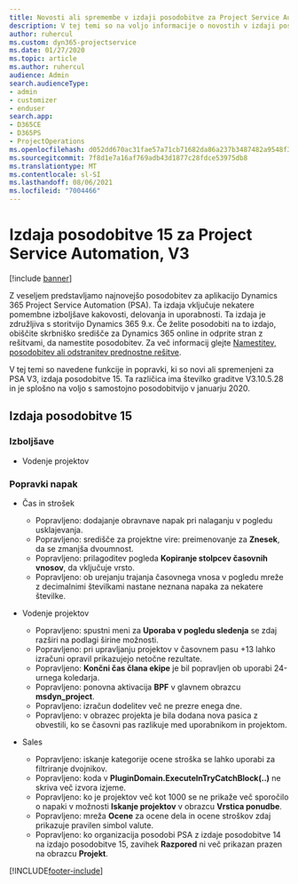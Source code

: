 ```yaml
---
title: Novosti ali spremembe v izdaji posodobitve za Project Service Automation 15, V3
description: V tej temi so na voljo informacije o novostih v izdaji posodobitve za Project Service Automation 15, V3.
author: ruhercul
ms.custom: dyn365-projectservice
ms.date: 01/27/2020
ms.topic: article
ms.author: ruhercul
audience: Admin
search.audienceType:
- admin
- customizer
- enduser
search.app:
- D365CE
- D365PS
- ProjectOperations
ms.openlocfilehash: d052dd670ac31fae57a71cb71682da86a237b3487482a9548f3fb9e52516c407
ms.sourcegitcommit: 7f8d1e7a16af769adb43d1877c28fdce53975db8
ms.translationtype: MT
ms.contentlocale: sl-SI
ms.lasthandoff: 08/06/2021
ms.locfileid: "7004466"
---
```

# <a name="project-service-automation-update-release-15-v3"></a>Izdaja posodobitve 15 za Project Service Automation, V3

[!include [banner](../includes/psa-now-project-operations.md)]

Z veseljem predstavljamo najnovejšo posodobitev za aplikacijo Dynamics 365 Project Service Automation (PSA). Ta izdaja vključuje nekatere pomembne izboljšave kakovosti, delovanja in uporabnosti. Ta izdaja je združljiva s storitvijo Dynamics 365 9.x. Če želite posodobiti na to izdajo, obiščite skrbniško središče za Dynamics 365 online in odprite stran z rešitvami, da namestite posodobitev. Za več informacij glejte [Namestitev, posodobitev ali odstranitev prednostne rešitve](/power-platform/admin/install-remove-preferred-solution).

V tej temi so navedene funkcije in popravki, ki so novi ali spremenjeni za PSA V3, izdaja posodobitve 15. Ta različica ima številko graditve V3.10.5.28 in je splošno na voljo s samostojno posodobitvijo v januarju 2020.

## <a name="update-release-15"></a>Izdaja posodobitve 15 

### <a name="enhancements"></a>Izboljšave

- Vodenje projektov

### <a name="bug-fixes"></a>Popravki napak

- Čas in strošek

  - Popravljeno: dodajanje obravnave napak pri nalaganju v pogledu usklajevanja.
  - Popravljeno: središče za projektne vire: preimenovanje za **Znesek**, da se zmanjša dvoumnost.
  - Popravljeno: prilagoditev pogleda **Kopiranje stolpcev časovnih vnosov**, da vključuje vrsto.
  - Popravljeno: ob urejanju trajanja časovnega vnosa v pogledu mreže z decimalnimi številkami nastane neznana napaka za nekatere številke.

- Vodenje projektov

  - Popravljeno: spustni meni za **Uporaba v pogledu sledenja** se zdaj razširi na podlagi širine možnosti.
  - Popravljeno: pri upravljanju projektov v časovnem pasu +13 lahko izračuni opravil prikazujejo netočne rezultate.
  - Popravljeno: **Končni čas člana ekipe** je bil popravljen ob uporabi 24-urnega koledarja.
  - Popravljeno: ponovna aktivacija **BPF** v glavnem obrazcu **msdyn_project**.
  - Popravljeno: izračun dodelitev več ne prezre enega dne.
  - Popravljeno: v obrazec projekta je bila dodana nova pasica z obvestili, ko se časovni pas razlikuje med uporabnikom in projektom.

- Sales

  - Popravljeno: iskanje kategorije ocene stroška se lahko uporabi za filtriranje dvojnikov.
  - Popravljeno: koda v **PluginDomain.ExecuteInTryCatchBlock(..)** ne skriva več izvora izjeme.
  - Popravljeno: ko je projektov več kot 1000 se ne prikaže več sporočilo o napaki v možnosti **Iskanje projektov** v obrazcu **Vrstica ponudbe**.
  - Popravljeno: mreža **Ocene** za ocene dela in ocene stroškov zdaj prikazuje pravilen simbol valute.
  - Popravljeno: ko organizacija posodobi PSA z izdaje posodobitve 14 na izdajo posodobitve 15, zavihek **Razpored** ni več prikazan prazen na obrazcu **Projekt**.


[!INCLUDE[footer-include](../includes/footer-banner.md)]